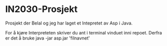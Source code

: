 # IN2030-Prosjekt
Prosjekt der Belal og jeg har laget et Intepretet av Asp i Java.

For å kjøre Interpreteten skriver du ant i terminal vinduet inni repoet.
Derfra er det å bruke java -jar asp.jar 'filnavnet'
